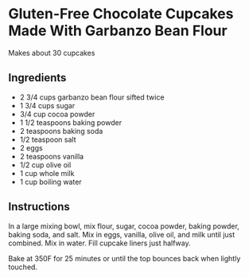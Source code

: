 # Gluten-Free Chocolate Cupcakes Made With Garbanzo Bean Flour 


Makes about 30 cupcakes

## Ingredients

- 2 3/4 cups garbanzo bean flour sifted twice
- 1 3/4 cups sugar
- 3/4 cup cocoa powder
- 1 1/2 teaspoons baking powder
- 2 teaspoons baking soda
- 1/2 teaspoon salt
- 2 eggs
- 2 teaspoons vanilla
- 1/2 cup olive oil
- 1 cup whole milk
- 1 cup boiling water

## Instructions

In a large mixing bowl, mix flour, sugar, cocoa powder, baking powder, baking soda, and salt. Mix in eggs, vanilla, olive oil, and milk until just combined. Mix in water. Fill cupcake liners just halfway.

Bake at 350F for 25 minutes or until the top bounces back when lightly touched.